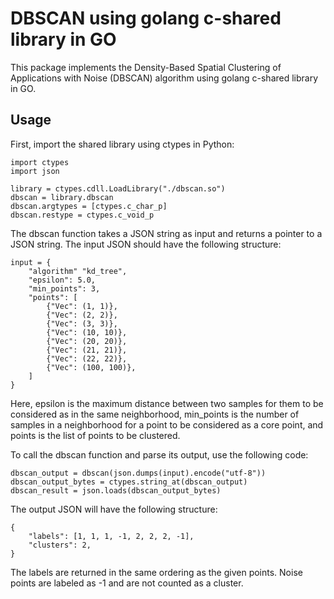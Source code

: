 # DBSCAN using golang c-shared library in GO

This package implements the Density-Based Spatial Clustering of Applications with Noise (DBSCAN) algorithm using golang c-shared library in GO.

## Usage

First, import the shared library using ctypes in Python:

```
import ctypes
import json

library = ctypes.cdll.LoadLibrary("./dbscan.so")
dbscan = library.dbscan
dbscan.argtypes = [ctypes.c_char_p]
dbscan.restype = ctypes.c_void_p
```

The dbscan function takes a JSON string as input and returns a pointer to a JSON string. The input JSON should have the following structure:

```
input = {
    "algorithm" "kd_tree",
    "epsilon": 5.0,
    "min_points": 3,
    "points": [
        {"Vec": (1, 1)},
        {"Vec": (2, 2)},
        {"Vec": (3, 3)},
        {"Vec": (10, 10)},
        {"Vec": (20, 20)},
        {"Vec": (21, 21)},
        {"Vec": (22, 22)},
        {"Vec": (100, 100)},
    ]
}
```

Here, epsilon is the maximum distance between two samples for them to be considered as in the same neighborhood, min_points is the number of samples in a neighborhood for a point to be considered as a core point, and points is the list of points to be clustered.

To call the dbscan function and parse its output, use the following code:

```
dbscan_output = dbscan(json.dumps(input).encode("utf-8"))
dbscan_output_bytes = ctypes.string_at(dbscan_output)
dbscan_result = json.loads(dbscan_output_bytes)
```

The output JSON will have the following structure:

```
{
    "labels": [1, 1, 1, -1, 2, 2, 2, -1],
    "clusters": 2,
}
```
The labels are returned in the same ordering as the given points. Noise points are labeled as -1 and are not counted as a cluster.

